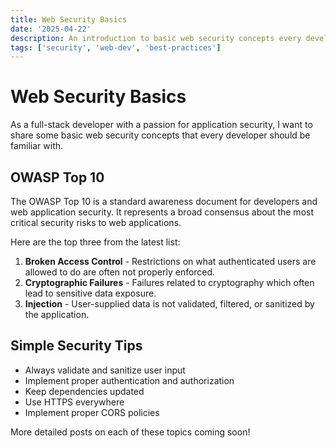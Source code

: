 ```yaml
---
title: Web Security Basics
date: '2025-04-22'
description: An introduction to basic web security concepts every developer should know
tags: ['security', 'web-dev', 'best-practices']
---
```


# Web Security Basics

As a full-stack developer with a passion for application security, I want to share some basic web security concepts that every developer should be familiar with.

## OWASP Top 10

The OWASP Top 10 is a standard awareness document for developers and web application security. It represents a broad consensus about the most critical security risks to web applications.

Here are the top three from the latest list:

1. **Broken Access Control** - Restrictions on what authenticated users are allowed to do are often not properly enforced.
2. **Cryptographic Failures** - Failures related to cryptography which often lead to sensitive data exposure.
3. **Injection** - User-supplied data is not validated, filtered, or sanitized by the application.

## Simple Security Tips

- Always validate and sanitize user input
- Implement proper authentication and authorization
- Keep dependencies updated
- Use HTTPS everywhere
- Implement proper CORS policies

More detailed posts on each of these topics coming soon!
